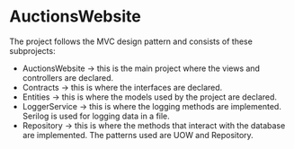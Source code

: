 # AuctionsWebsite

The project follows the MVC design pattern and consists of these subprojects:

<ul>
  <li>
    AuctionsWebsite -> this is the main project where the views and controllers are declared.
  </li>
  <li>
    Contracts -> this is where the interfaces are declared.
  </li>
  <li>
    Entities -> this is where the models used by the project are declared.
  </li>
  <li>
    LoggerService -> this is where the logging methods are implemented. Serilog is used for logging data in a file.
  </li>
  <li>
    Repository -> this is where the methods that interact with the database are implemented. The patterns used are UOW and Repository. 
  </li>
</ul>
